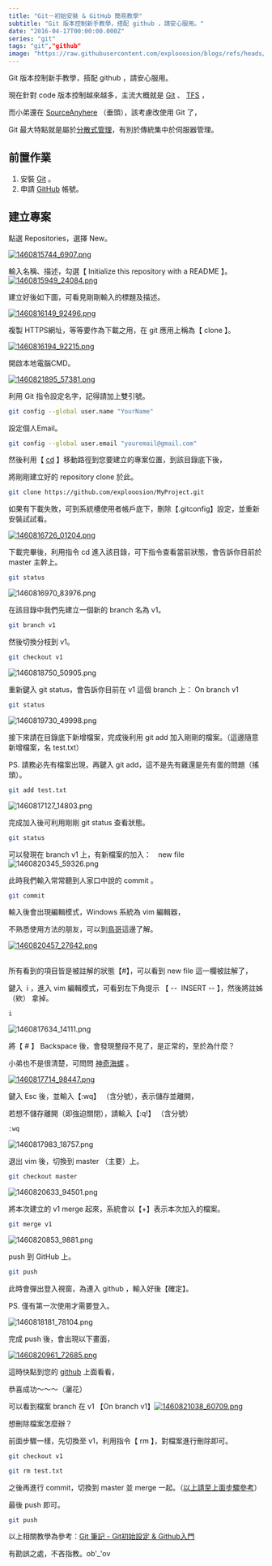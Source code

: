 ```yaml
---
title: "Git－初始安裝 & GitHub 簡易教學"
subtitle: "Git 版本控制新手教學，搭配 github ，請安心服用。"
date: "2016-04-17T00:00:00.000Z"
series: "git"
tags: "git","github"
image: "https://raw.githubusercontent.com/explooosion/blogs/refs/heads/main/docs/images/2016-04-17_Git%EF%BC%8D%E5%88%9D%E5%A7%8B%E5%AE%89%E8%A3%9D%20%26%20GitHub%20%E7%B0%A1%E6%98%93%E6%95%99%E5%AD%B8/banner/1460815744_6907.png"
--- 
```


Git 版本控制新手教學，搭配 github ，請安心服用。

現在針對 code 版本控制越來越多，主流大概就是 [Git](https://git-scm.com/) 、 [TFS](https://www.visualstudio.com/zh-tw/products/tfs-overview-vs.aspx) ，

而小弟還在 [SourceAnyhere](http://www.dynamsoft.com/products/version-control-source-control-sourceanywhere.aspx) （垂頭），該考慮改使用 Git 了，

Git 最大特點就是屬於[分散式管理](https://git-scm.com/book/zh-tw/v1/%E9%96%8B%E5%A7%8B-%E9%97%9C%E6%96%BC%E7%89%88%E6%9C%AC%E6%8E%A7%E5%88%B6)，有別於傳統集中於伺服器管理。

前置作業
----

1.  安裝 [Git](https://git-scm.com/) 。
2.  申請 [GitHub](https://github.com/) 帳號。

建立專案
----

點選 Repositories，選擇 New。

[![1460815744_6907.png](https://raw.githubusercontent.com/explooosion/blogs/refs/heads/main/docs/images/2016-04-17_Git%EF%BC%8D%E5%88%9D%E5%A7%8B%E5%AE%89%E8%A3%9D%20%26%20GitHub%20%E7%B0%A1%E6%98%93%E6%95%99%E5%AD%B8/1460815744_6907.png)](https://dotblogsfile.blob.core.windows.net/user/incredible/1f98056a-07ff-431f-9832-c21cfb6b7752/1460815744_6907.png)

​輸入名稱、描述，勾選【 Initialize this repository with a README 】。  
[![1460815949_24084.png](https://raw.githubusercontent.com/explooosion/blogs/refs/heads/main/docs/images/2016-04-17_Git%EF%BC%8D%E5%88%9D%E5%A7%8B%E5%AE%89%E8%A3%9D%20%26%20GitHub%20%E7%B0%A1%E6%98%93%E6%95%99%E5%AD%B8/1460815949_24084.png)](https://dotblogsfile.blob.core.windows.net/user/incredible/1f98056a-07ff-431f-9832-c21cfb6b7752/1460815949_24084.png)

建立好後如下圖，可看見剛剛輸入的標題及描述。

[![1460816149_92496.png](https://raw.githubusercontent.com/explooosion/blogs/refs/heads/main/docs/images/2016-04-17_Git%EF%BC%8D%E5%88%9D%E5%A7%8B%E5%AE%89%E8%A3%9D%20%26%20GitHub%20%E7%B0%A1%E6%98%93%E6%95%99%E5%AD%B8/1460816149_92496.png)](https://dotblogsfile.blob.core.windows.net/user/incredible/1f98056a-07ff-431f-9832-c21cfb6b7752/1460816149_92496.png)

複製 HTTPS網址，等等要作為下載之用，在 git 應用上稱為【 clone 】。

[![1460816194_92215.png](https://raw.githubusercontent.com/explooosion/blogs/refs/heads/main/docs/images/2016-04-17_Git%EF%BC%8D%E5%88%9D%E5%A7%8B%E5%AE%89%E8%A3%9D%20%26%20GitHub%20%E7%B0%A1%E6%98%93%E6%95%99%E5%AD%B8/1460816194_92215.png)](https://dotblogsfile.blob.core.windows.net/user/incredible/1f98056a-07ff-431f-9832-c21cfb6b7752/1460816194_92215.png)

開啟本地電腦CMD。

[![1460821895_57381.png](https://raw.githubusercontent.com/explooosion/blogs/refs/heads/main/docs/images/2016-04-17_Git%EF%BC%8D%E5%88%9D%E5%A7%8B%E5%AE%89%E8%A3%9D%20%26%20GitHub%20%E7%B0%A1%E6%98%93%E6%95%99%E5%AD%B8/1460821895_57381.png)](https://dotblogsfile.blob.core.windows.net/user/incredible/1f98056a-07ff-431f-9832-c21cfb6b7752/1460821895_57381.png)

利用 Git 指令設定名字，記得請加上雙引號。

```bash
git config --global user.name "YourName"
```

設定個人Email。

```bash
git config --global user.email "youremail@gmail.com"
```

然後利用【 [cd](http://lnpcd.blogspot.tw/2012/07/05.html) 】移動路徑到您要建立的專案位置，到該目錄底下後，

將剛剛建立好的 repository clone 於此。

```bash
git clone https://github.com/explooosion/MyProject.git
```

如果有下載失敗，可到系統槽使用者帳戶底下，刪除【.gitconfig】設定，並重新安裝試試看。

[![1460816726_01204.png](https://raw.githubusercontent.com/explooosion/blogs/refs/heads/main/docs/images/2016-04-17_Git%EF%BC%8D%E5%88%9D%E5%A7%8B%E5%AE%89%E8%A3%9D%20%26%20GitHub%20%E7%B0%A1%E6%98%93%E6%95%99%E5%AD%B8/1460816726_01204.png)](https://dotblogsfile.blob.core.windows.net/user/incredible/1f98056a-07ff-431f-9832-c21cfb6b7752/1460816726_01204.png)

下載完畢後，利用指令 cd 進入該目錄，可下指令查看當前狀態，會告訴你目前於 master 主幹上。

```bash
git status
```

![1460816970_83976.png](https://raw.githubusercontent.com/explooosion/blogs/refs/heads/main/docs/images/2016-04-17_Git%EF%BC%8D%E5%88%9D%E5%A7%8B%E5%AE%89%E8%A3%9D%20%26%20GitHub%20%E7%B0%A1%E6%98%93%E6%95%99%E5%AD%B8/1460816970_83976.png)

在該目錄中我們先建立一個新的 branch 名為 v1。

```bash
git branch v1
```

然後切換分枝到 v1。

```bash
git checkout v1
```

![1460818750_50905.png](https://raw.githubusercontent.com/explooosion/blogs/refs/heads/main/docs/images/2016-04-17_Git%EF%BC%8D%E5%88%9D%E5%A7%8B%E5%AE%89%E8%A3%9D%20%26%20GitHub%20%E7%B0%A1%E6%98%93%E6%95%99%E5%AD%B8/1460818750_50905.png)

重新鍵入 git status，會告訴你目前在 v1 這個 branch 上： On branch v1

```bash
git status
```

![1460819730_49998.png](https://raw.githubusercontent.com/explooosion/blogs/refs/heads/main/docs/images/2016-04-17_Git%EF%BC%8D%E5%88%9D%E5%A7%8B%E5%AE%89%E8%A3%9D%20%26%20GitHub%20%E7%B0%A1%E6%98%93%E6%95%99%E5%AD%B8/1460819730_49998.png)

接下來請在目錄底下新增檔案，完成後利用 git add 加入剛剛的檔案。（這邊隨意新增檔案，名 test.txt）

PS. 請務必先有檔案出現，再鍵入 git add，這不是先有雞還是先有蛋的問題（搖頭）。 

```bash
git add test.txt
```

![1460817127_14803.png](https://raw.githubusercontent.com/explooosion/blogs/refs/heads/main/docs/images/2016-04-17_Git%EF%BC%8D%E5%88%9D%E5%A7%8B%E5%AE%89%E8%A3%9D%20%26%20GitHub%20%E7%B0%A1%E6%98%93%E6%95%99%E5%AD%B8/1460817127_14803.png)

完成加入後可利用剛剛 git status 查看狀態。

```bash
git status
```

可以發現在 branch v1 上，有新檔案的加入：　new file![1460820345_59326.png](https://raw.githubusercontent.com/explooosion/blogs/refs/heads/main/docs/images/2016-04-17_Git%EF%BC%8D%E5%88%9D%E5%A7%8B%E5%AE%89%E8%A3%9D%20%26%20GitHub%20%E7%B0%A1%E6%98%93%E6%95%99%E5%AD%B8/1460820345_59326.png)

此時我們輸入常常聽到人家口中說的 commit 。

```bash
git commit
```

輸入後會出現編輯模式，Windows 系統為 vim 編輯器，

不熟悉使用方法的朋友，可以到[鳥哥](http://linux.vbird.org/linux_basic/0310vi.php)這邊了解。

[![1460820457_27642.png](https://raw.githubusercontent.com/explooosion/blogs/refs/heads/main/docs/images/2016-04-17_Git%EF%BC%8D%E5%88%9D%E5%A7%8B%E5%AE%89%E8%A3%9D%20%26%20GitHub%20%E7%B0%A1%E6%98%93%E6%95%99%E5%AD%B8/1460820457_27642.png)](https://dotblogsfile.blob.core.windows.net/user/incredible/1f98056a-07ff-431f-9832-c21cfb6b7752/1460820457_27642.png)  
 

所有看到的項目皆是被註解的狀態【#】，可以看到 new file 這一欄被註解了，

鍵入  i ，進入 vim 編輯模式，可看到左下角提示 【 --  INSERT -- 】，然後將註姊 （欸） 拿掉。

```bash
i
```

![1460817634_14111.png](https://raw.githubusercontent.com/explooosion/blogs/refs/heads/main/docs/images/2016-04-17_Git%EF%BC%8D%E5%88%9D%E5%A7%8B%E5%AE%89%E8%A3%9D%20%26%20GitHub%20%E7%B0%A1%E6%98%93%E6%95%99%E5%AD%B8/1460817634_14111.png)

將【 # 】 Backspace 後，會發現整段不見了，是正常的，至於為什麼？

小弟也不是很清楚，可問問 [神奇海螺](http://lmgtfy.com/?q=git+commit) 。

[![1460817714_98447.png](https://raw.githubusercontent.com/explooosion/blogs/refs/heads/main/docs/images/2016-04-17_Git%EF%BC%8D%E5%88%9D%E5%A7%8B%E5%AE%89%E8%A3%9D%20%26%20GitHub%20%E7%B0%A1%E6%98%93%E6%95%99%E5%AD%B8/1460817714_98447.png)](https://dotblogsfile.blob.core.windows.net/user/incredible/1f98056a-07ff-431f-9832-c21cfb6b7752/1460817714_98447.png)

鍵入 Esc 後，並輸入【:wq】 （含分號），表示儲存並離開， 

若想不儲存離開（即強迫關閉），請輸入【:q!】 （含分號）

```bash
:wq
```

![1460817983_18757.png](https://raw.githubusercontent.com/explooosion/blogs/refs/heads/main/docs/images/2016-04-17_Git%EF%BC%8D%E5%88%9D%E5%A7%8B%E5%AE%89%E8%A3%9D%20%26%20GitHub%20%E7%B0%A1%E6%98%93%E6%95%99%E5%AD%B8/1460817983_18757.png)

退出 vim 後，切換到 master （主要）上。

```bash
git checkout master
```

![1460820633_94501.png](https://raw.githubusercontent.com/explooosion/blogs/refs/heads/main/docs/images/2016-04-17_Git%EF%BC%8D%E5%88%9D%E5%A7%8B%E5%AE%89%E8%A3%9D%20%26%20GitHub%20%E7%B0%A1%E6%98%93%E6%95%99%E5%AD%B8/1460820633_94501.png)

將本次建立的 v1 merge 起來，系統會以【+】表示本次加入的檔案。

```bash
git merge v1
```

![1460820853_9881.png](https://raw.githubusercontent.com/explooosion/blogs/refs/heads/main/docs/images/2016-04-17_Git%EF%BC%8D%E5%88%9D%E5%A7%8B%E5%AE%89%E8%A3%9D%20%26%20GitHub%20%E7%B0%A1%E6%98%93%E6%95%99%E5%AD%B8/1460820853_9881.png)

push 到 GitHub 上。

```bash
git push
```

此時會彈出登入視窗，為連入 github ，輸入好後【確定】。

PS. 僅有第一次使用才需要登入。

![1460818181_78104.png](https://raw.githubusercontent.com/explooosion/blogs/refs/heads/main/docs/images/2016-04-17_Git%EF%BC%8D%E5%88%9D%E5%A7%8B%E5%AE%89%E8%A3%9D%20%26%20GitHub%20%E7%B0%A1%E6%98%93%E6%95%99%E5%AD%B8/1460818181_78104.png)

完成 push 後，會出現以下畫面，

[![1460820961_72685.png](https://raw.githubusercontent.com/explooosion/blogs/refs/heads/main/docs/images/2016-04-17_Git%EF%BC%8D%E5%88%9D%E5%A7%8B%E5%AE%89%E8%A3%9D%20%26%20GitHub%20%E7%B0%A1%E6%98%93%E6%95%99%E5%AD%B8/1460820961_72685.png)](https://dotblogsfile.blob.core.windows.net/user/incredible/1f98056a-07ff-431f-9832-c21cfb6b7752/1460820961_72685.png)

這時快點到您的 [github](https://github.com/explooosion/MyProject) 上面看看，

恭喜成功～～～（灑花）

可以看到檔案 branch 在 v1 【On branch v1】[![1460821038_60709.png](https://raw.githubusercontent.com/explooosion/blogs/refs/heads/main/docs/images/2016-04-17_Git%EF%BC%8D%E5%88%9D%E5%A7%8B%E5%AE%89%E8%A3%9D%20%26%20GitHub%20%E7%B0%A1%E6%98%93%E6%95%99%E5%AD%B8/1460821038_60709.png)](https://dotblogsfile.blob.core.windows.net/user/incredible/1f98056a-07ff-431f-9832-c21cfb6b7752/1460821038_60709.png)

想刪除檔案怎麼辦？

前面步驟一樣，先切換至 v1，利用指令【 rm 】，對檔案進行刪除即可。

```bash
git checkout v1
```
```bash
git rm test.txt
```

之後再進行 commit，切換到 master 並 merge 一起。（[以上請至上面步驟參考](#merge)）

最後 push 即可。

```bash
git push
```

以上相關教學為參考：[Git 筆記 - Git初始設定 & Github入門](http://tech.marsw.tw/blog/2013/08/16/git-notes-github)

有勘誤之處，不吝指教。ob'\_'ov